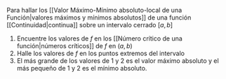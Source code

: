 Para hallar los [[Valor Máximo-Mínimo absoluto-local de una Función|valores máximos y mínimos absolutos]] de una función [[Continuidad|continua]] sobre un intervalo cerrado $[a,b]$
1. Encuentre los valores de $f$ en los [[Número crítico de una función|números críticos]] de $f$ en $(a,b)$
2. Halle los valores de $f$ en los puntos extremos del intervalo
3. El más grande de los valores de 1 y 2 es el valor máximo absoluto y el más pequeño de 1 y 2 es el mínimo absoluto.